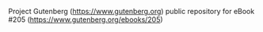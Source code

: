 Project Gutenberg (https://www.gutenberg.org) public repository for eBook #205 (https://www.gutenberg.org/ebooks/205)
